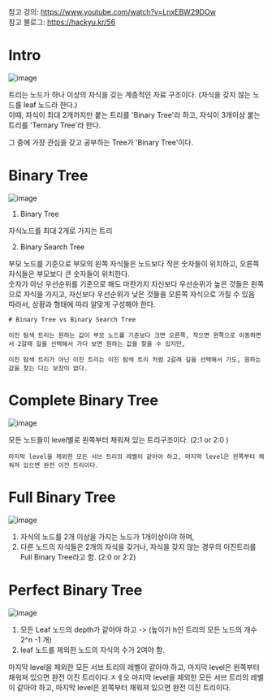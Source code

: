 참고 강의: https://www.youtube.com/watch?v=LnxEBW29DOw  
참고 블로그: https://hackyu.kr/56
# Intro 
![image](https://user-images.githubusercontent.com/87055456/147340120-92bfd996-7c16-4023-9a9f-6c770fec022a.png)

트리는 노드가 하나 이상의 자식을 갖는 계층적인 자료 구조이다. (자식을 갖지 않는 노드를 leaf 노드라 한다.)  
이때, 자식이 최대 2개까지만 붙는 트리를 'Binary Tree'라 하고, 자식이 3개이상 붙는 트리를 'Ternary Tree'라 한다.  

그 중에 가장 관심을 갖고 공부하는 Tree가 'Binary Tree'이다.

# Binary Tree
![image](https://user-images.githubusercontent.com/87055456/147340242-fc8270ed-d86a-4004-b007-1f4902578879.png)

1. Binary Tree  

  자식노드를 최대 2개로 가지는 트리

2. Binary Search Tree  

  부모 노드를 기준으로 부모의 왼쪽 자식들은 노드보다 작은 숫자들이 위치하고, 오른쪽 자식들은 부모보다 큰 숫자들이 위치한다.  
  숫자가 아닌 우선순위를 기준으로 해도 마찬가지 자신보다 우선순위가 높은 것들은 왼쪽으로 자식을 가지고, 자신보다 우선순위가 낮은 것들을 오른쪽 자식으로 가질 수 있음  
  따라서, 상황과 형태에 따라 알맞게 구성해야 한다.
```
# Binary Tree vs Binary Search Tree  

이진 탐색 트리는 원하는 값이 부모 노드를 기준보다 크면 오른쪽, 작으면 왼쪽으로 이동하면서 2갈래 길을 선택해서 가다 보면 원하는 값을 찾을 수 있지만,  

이진 탐색 트리가 아닌 이진 트리는 이진 탐색 트리 처럼 2갈래 길을 선택해서 가도, 원하는 값을 찾는 다는 보장이 없다.
```

# Complete Binary Tree
![image](https://user-images.githubusercontent.com/87055456/147341065-cfd4c82c-a732-49fb-996d-9187cc937ebb.png)

모든 노드들이 level별로 왼쪽부터 채워져 있는 트리구조이다. (2:1 or 2:0 )
```
마지막 level을 제외한 모든 서브 트리의 레벨이 같아야 하고, 마지막 level은 왼쪽부터 채워져 있으면 완전 이진 트리이다.
```
# Full Binary Tree
![image](https://user-images.githubusercontent.com/87055456/147341361-729f5ad5-dec8-4841-8ccf-0a488c6d6ae8.png)  

1. 자식의 노드를 2개 이상을 가지는 노드가 1개이상이야 하며,  
2. 다른 노드의 자식들은 2개의 자식을 갖거나, 자식을 갖지 않는 경우의 이진트리를 Full Binary Tree라고 함. (2:0 or 2:2)

# Perfect Binary Tree
![image](https://user-images.githubusercontent.com/87055456/147341647-43f2f0d2-6b7d-4cd1-a78d-f3b0139d5875.png) 

1. 모든 Leaf 노드의 depth가 같아야 하고 -> (높이가 h인 트리의 모든 노드의 개수 2^n -1 개)
2. leaf 노드를 제외한 노드의 자식의 수가 2여야 함.

마지막 level을 제외한 모든 서브 트리의 레벨이 같아야 하고, 마지막 level은 왼쪽부터 채워져 있으면 완전 이진 트리이다.ㅈㅔ오
마지막 level을 제외한 모든 서브 트리의 레벨이 같아야 하고, 마지막 level은 왼쪽부터 채워져 있으면 완전 이진 트리이다.
